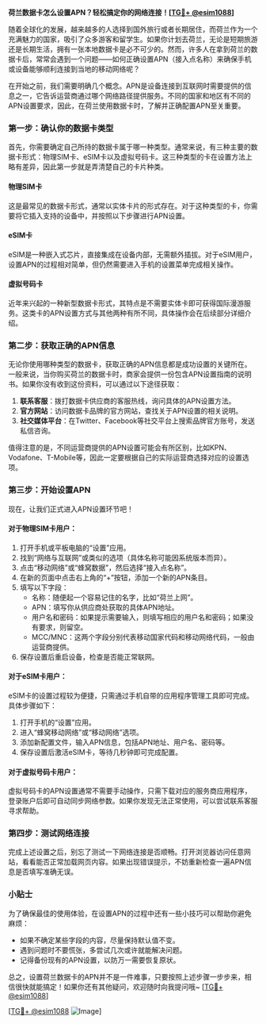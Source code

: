 **荷兰数据卡怎么设置APN？轻松搞定你的网络连接！[[TG💪+ @esim1088](https://t.me/s/esim1088)]**

随着全球化的发展，越来越多的人选择到国外旅行或者长期居住，而荷兰作为一个充满魅力的国家，吸引了众多游客和留学生。如果你计划去荷兰，无论是短期旅游还是长期生活，拥有一张本地数据卡是必不可少的。然而，许多人在拿到荷兰的数据卡后，常常会遇到一个问题——如何正确设置APN（接入点名称）来确保手机或设备能够顺利连接到当地的移动网络呢？

在开始之前，我们需要明确几个概念。APN是设备连接到互联网时需要提供的信息之一，它告诉运营商通过哪个网络路径提供服务。不同的国家和地区有不同的APN设置要求，因此，在荷兰使用数据卡时，了解并正确配置APN至关重要。

### 第一步：确认你的数据卡类型

首先，你需要确定自己所持的数据卡属于哪一种类型。通常来说，有三种主要的数据卡形式：物理SIM卡、eSIM卡以及虚拟号码卡。这三种类型的卡在设置方法上略有差异，因此第一步就是弄清楚自己的卡片种类。

#### 物理SIM卡
这是最常见的数据卡形式，通常以实体卡片的形式存在。对于这种类型的卡，你需要将它插入支持的设备中，并按照以下步骤进行APN设置。

#### eSIM卡
eSIM是一种嵌入式芯片，直接集成在设备内部，无需额外插拔。对于eSIM用户，设置APN的过程相对简单，但仍然需要进入手机的设置菜单完成相关操作。

#### 虚拟号码卡
近年来兴起的一种新型数据卡形式，其特点是不需要实体卡即可获得国际漫游服务。这类卡的APN设置方式与其他两种有所不同，具体操作会在后续部分详细介绍。

### 第二步：获取正确的APN信息

无论你使用哪种类型的数据卡，获取正确的APN信息都是成功设置的关键所在。一般来说，当你购买荷兰的数据卡时，商家会提供一份包含APN设置指南的说明书。如果你没有收到这份资料，可以通过以下途径获取：

1. **联系客服**：拨打数据卡供应商的客服热线，询问具体的APN设置方法。
2. **官方网站**：访问数据卡品牌的官方网站，查找关于APN设置的相关说明。
3. **社交媒体平台**：在Twitter、Facebook等社交平台上搜索品牌官方账号，发送私信咨询。

值得注意的是，不同运营商提供的APN设置可能会有所区别，比如KPN、Vodafone、T-Mobile等，因此一定要根据自己的实际运营商选择对应的设置选项。

### 第三步：开始设置APN

现在，让我们正式进入APN设置环节吧！

#### 对于物理SIM卡用户：
1. 打开手机或平板电脑的“设置”应用。
2. 找到“网络与互联网”或类似的选项（具体名称可能因系统版本而异）。
3. 点击“移动网络”或“蜂窝数据”，然后选择“接入点名称”。
4. 在新的页面中点击右上角的“+”按钮，添加一个新的APN条目。
5. 填写以下字段：
   - 名称：随便起一个容易记住的名字，比如“荷兰上网”。
   - APN：填写你从供应商处获取的具体APN地址。
   - 用户名和密码：如果提示需要输入，则填写相应的用户名和密码；如果没有要求，则留空。
   - MCC/MNC：这两个字段分别代表移动国家代码和移动网络代码，一般由运营商提供。
6. 保存设置后重启设备，检查是否能正常联网。

#### 对于eSIM卡用户：
eSIM卡的设置过程较为便捷，只需通过手机自带的应用程序管理工具即可完成。具体步骤如下：
1. 打开手机的“设置”应用。
2. 进入“蜂窝移动网络”或“移动网络”选项。
3. 添加新配置文件，输入APN信息，包括APN地址、用户名、密码等。
4. 保存设置后激活eSIM卡，等待几秒钟即可完成配置。

#### 对于虚拟号码卡用户：
虚拟号码卡的APN设置通常不需要手动操作，只需下载对应的服务商应用程序，登录账户后即可自动同步网络参数。如果你发现无法正常使用，可以尝试联系客服寻求帮助。

### 第四步：测试网络连接

完成上述设置之后，别忘了测试一下网络连接是否顺畅。打开浏览器访问任意网站，看看能否正常加载网页内容。如果出现错误提示，不妨重新检查一遍APN信息是否填写准确无误。

### 小贴士

为了确保最佳的使用体验，在设置APN的过程中还有一些小技巧可以帮助你避免麻烦：
- 如果不确定某些字段的内容，尽量保持默认值不变。
- 遇到问题时不要慌张，多尝试几次或许就能解决问题。
- 记得备份现有的APN设置，以防万一需要恢复原状。

总之，设置荷兰数据卡的APN并不是一件难事，只要按照上述步骤一步步来，相信很快就能搞定！如果你还有其他疑问，欢迎随时向我提问哦~ [[TG💪+ @esim1088](https://t.me/s/esim1088)]

[[TG💪+ @esim1088](https://t.me/s/esim1088) ![Image](https://i.postimg.cc/4NQfJmqS/Snipaste-2025-05-13-00-14-12.png)]